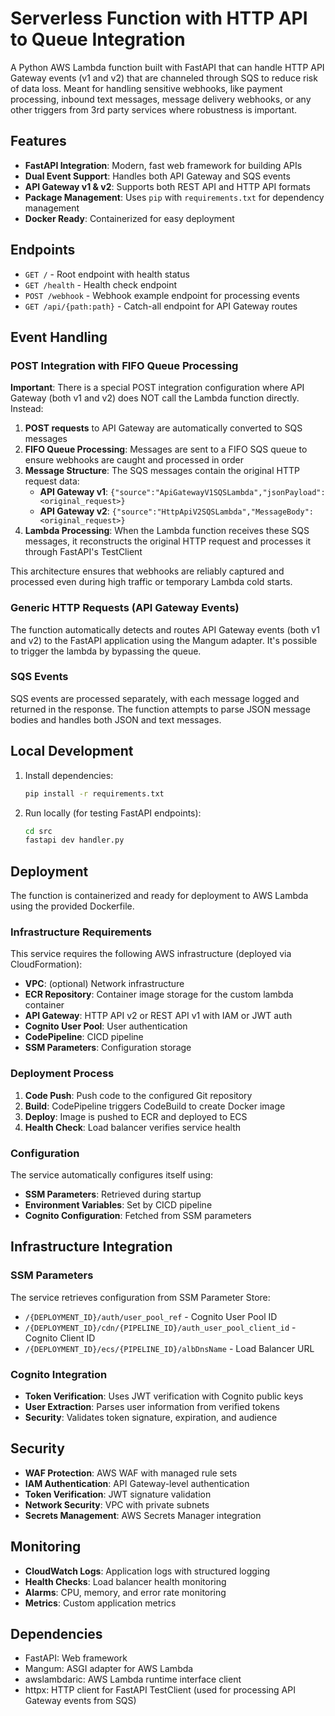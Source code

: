 # Serverless Function with HTTP API to Queue Integration

A Python AWS Lambda function built with FastAPI that can handle HTTP API Gateway events (v1 and v2) that are channeled through SQS to reduce risk of data loss. Meant for handling sensitive webhooks, like payment processing, inbound text messages, message delivery webhooks, or any other triggers from 3rd party services where robustness is important.

## Features

- **FastAPI Integration**: Modern, fast web framework for building APIs
- **Dual Event Support**: Handles both API Gateway and SQS events
- **API Gateway v1 & v2**: Supports both REST API and HTTP API formats
- **Package Management**: Uses `pip` with `requirements.txt` for dependency management
- **Docker Ready**: Containerized for easy deployment

## Endpoints

- `GET /` - Root endpoint with health status
- `GET /health` - Health check endpoint
- `POST /webhook` - Webhook example endpoint for processing events
- `GET /api/{path:path}` - Catch-all endpoint for API Gateway routes

## Event Handling

### POST Integration with FIFO Queue Processing

**Important**: There is a special POST integration configuration where API Gateway (both v1 and v2) does NOT call the Lambda function directly. Instead:

1. **POST requests** to API Gateway are automatically converted to SQS messages
2. **FIFO Queue Processing**: Messages are sent to a FIFO SQS queue to ensure webhooks are caught and processed in order
3. **Message Structure**: The SQS messages contain the original HTTP request data:
   - **API Gateway v1**: `{"source":"ApiGatewayV1SQSLambda","jsonPayload":<original_request>}`
   - **API Gateway v2**: `{"source":"HttpApiV2SQSLambda","MessageBody":<original_request>}`
4. **Lambda Processing**: When the Lambda function receives these SQS messages, it reconstructs the original HTTP request and processes it through FastAPI's TestClient

This architecture ensures that webhooks are reliably captured and processed even during high traffic or temporary Lambda cold starts.

### Generic HTTP Requests (API Gateway Events)
The function automatically detects and routes API Gateway events (both v1 and v2) to the FastAPI application using the Mangum adapter. It's possible to trigger the lambda by bypassing the queue.

### SQS Events
SQS events are processed separately, with each message logged and returned in the response. The function attempts to parse JSON message bodies and handles both JSON and text messages.


## Local Development

1. Install dependencies:
   ```bash
   pip install -r requirements.txt
   ```

2. Run locally (for testing FastAPI endpoints):
   ```bash
   cd src
   fastapi dev handler.py
   ```

## Deployment

The function is containerized and ready for deployment to AWS Lambda using the provided Dockerfile.

### Infrastructure Requirements

This service requires the following AWS infrastructure (deployed via CloudFormation):

- **VPC**: (optional) Network infrastructure
- **ECR Repository**: Container image storage for the custom lambda container
- **API Gateway**: HTTP API v2 or REST API v1 with IAM or JWT auth
- **Cognito User Pool**: User authentication
- **CodePipeline**: CICD pipeline
- **SSM Parameters**: Configuration storage

### Deployment Process

1. **Code Push**: Push code to the configured Git repository
2. **Build**: CodePipeline triggers CodeBuild to create Docker image
3. **Deploy**: Image is pushed to ECR and deployed to ECS
4. **Health Check**: Load balancer verifies service health

### Configuration

The service automatically configures itself using:
- **SSM Parameters**: Retrieved during startup
- **Environment Variables**: Set by CICD pipeline
- **Cognito Configuration**: Fetched from SSM parameters

## Infrastructure Integration

### SSM Parameters

The service retrieves configuration from SSM Parameter Store:

- `/{DEPLOYMENT_ID}/auth/user_pool_ref` - Cognito User Pool ID
- `/{DEPLOYMENT_ID}/cdn/{PIPELINE_ID}/auth_user_pool_client_id` - Cognito Client ID
- `/{DEPLOYMENT_ID}/ecs/{PIPELINE_ID}/albDnsName` - Load Balancer URL

### Cognito Integration

- **Token Verification**: Uses JWT verification with Cognito public keys
- **User Extraction**: Parses user information from verified tokens
- **Security**: Validates token signature, expiration, and audience

## Security

- **WAF Protection**: AWS WAF with managed rule sets
- **IAM Authentication**: API Gateway-level authentication
- **Token Verification**: JWT signature validation
- **Network Security**: VPC with private subnets
- **Secrets Management**: AWS Secrets Manager integration

## Monitoring

- **CloudWatch Logs**: Application logs with structured logging
- **Health Checks**: Load balancer health monitoring
- **Alarms**: CPU, memory, and error rate monitoring
- **Metrics**: Custom application metrics

## Dependencies

- FastAPI: Web framework
- Mangum: ASGI adapter for AWS Lambda
- awslambdaric: AWS Lambda runtime interface client
- httpx: HTTP client for FastAPI TestClient (used for processing API Gateway events from SQS)